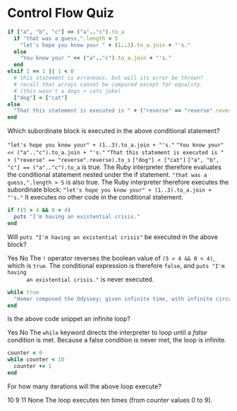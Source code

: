 # Control Flow Quiz

```ruby
if ["a", "b", "c"] == ("a".."c").to_a
  if "that was a guess,".length > 5
    "let's hope you know your " + (1..3).to_a.join + "'s."
  else
    "You know your " << ("a".."c").to_a.join + "'s."
  end
elsif 1 == 1 || 1 < 0
  # this statement is erroneous, but will its error be thrown?
  # recall that arrays cannot be compared except for equality.
  # (this wasn't a dogs > cats joke)
  ["dog"] < ["cat"]
else
  "That this statement is executed is " + ("reverse" == "reverse".reverse).to_s
end
```

<quiz>
  <question>
      <p>Which subordinate block is executed in the above conditional statement?</p>
      <answer correct><code>"let's hope you know your" + (1..3).to_a.join + "'s."</code></answer>
      <answer><code>"You know your" << ("a".."c").to_a.join + "'s."</code></answer>
      <answer><code>"That this statement is executed is " + ("reverse" == "reverse".reverse).to_s</code></answer>
      <answer><code>["dog"] < ["cat"]</code></answer>
      <explanation><code>["a", "b", "c"] == ("a".."c").to_a</code> is true. The Ruby interpreter therefore
      evaluates the conditional statement nested under the if statement. <code>"that was a guess,".length > 5</code> is also true. The Ruby interpreter therefore executes the subordinate
      block: <code>"let's hope you know your" + (1..3).to_a.join + "'s."</code> It
      executes no other code in the conditional statement.</explanation>
  </question>
</quiz>


```ruby
if !(5 > 4 && 0 < 4)
  puts "I'm having an existential crisis."
end
```

<quiz>
  <question>
      <p>Will <code>puts "I'm having an existential crisis"</code> be executed in the above block?</p>
      <answer>Yes</answer>
      <answer correct>No</answer>
      <explanation>The <code>!</code> operator reverses the boolean value of <code>(5 > 4 && 0 < 4)</code>, which is <code>true</code>. The conditional expression is therefore <code>false</code>, and <code>puts "I'm having
      an existential crisis."</code> is never executed.</explanation>
  </question>
</quiz>


```ruby
while true
  "Homer composed the Odyssey; given infinite time, with infinite circumstances and changes, it is impossible that the Odyssey should not be composed at least once."
end
```

<quiz>
  <question>
      <p>Is the above code snippet an infinite loop?</p>
      <answer correct>Yes</answer>
      <answer>No</answer>
      <explanation>The <code>while</code> keyword directs the interpreter to loop until a <em>false</em> condition is met. Because a false condition is never met, the loop is infinite.</explanation>
  </question>
</quiz>

```ruby
counter = 0
while counter < 10
  counter += 1
end
```

<quiz>
  <question>
      <p>For how many iterations will the above loop execute?</p>
      <answer correct>10</answer>
      <answer>9</answer>
      <answer>11</answer>
      <answer>None</answer>
      <explanation>The loop executes ten times (from counter values 0 to 9).</explanation>
  </question>
</quiz>
